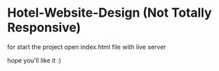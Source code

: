 ﻿# Hotel-Website-Design (Not Totally Responsive)
 
 for start the project open index.html file with live server
 
 hope you'll like it :)
